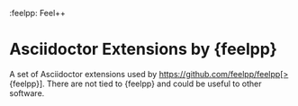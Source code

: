 :feelpp: Feel++
# Asciidoctor Extensions by {feelpp}

A set of Asciidoctor extensions used by https://github.com/feelpp/feelpp[> {feelpp}].
There are not tied to {feelpp} and could be useful to other software.

